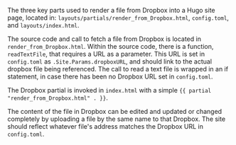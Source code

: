 

The three key parts used to render a file from Dropbox into a Hugo site page, located in: `layouts/partials/render_from_Dropbox.html`, `config.toml`, and `layouts/index.html`.


The source code and call to fetch a file from Dropbox is located in `render_from_Dropbox.html`.
Within the source code, there is a function, `readTextFile`, that requires a URL as a parameter. This URL is set in `config.toml` as `.Site.Params.dropboxURL`, and should link to the actual dropbox file being referenced. The call to read a text file is wrapped in an if statement, in case there has been no Dropbox URL set in `config.toml`.

The Dropbox partial is invoked in `index.html` with a simple `{{ partial "render_from_Dropbox.html" . }}`.


The content of the file in Dropbox can be edited and updated or changed completely by uploading a file by the same name to that Dropbox. The site should reflect whatever file's address matches the Dropbox URL in `config.toml`. 
